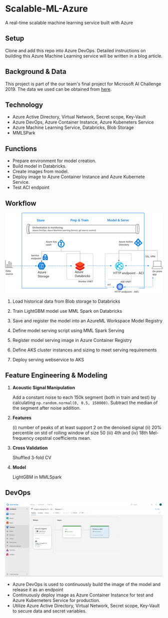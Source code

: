 # Scalable-ML-Azure
 A real-time scalable machine learning service built with Azure

## Setup
Clone and add this repo into Azure DevOps. Detailed instructions on building this Azure Machine Learning service will be written in a blog article.


## Background & Data
This project is part of the our team's final project for Microsoft AI Challenge 2019. 
The data we used can be obtained from [here](https://www.kaggle.com/c/LANL-Earthquake-Prediction).


## Technology
- Azure Active Directory, Virtual Network, Secret scope, Key-Vault
- Azure DevOps, Azure Container Instance, Azure Kubeneters Service
- Azure Machine Learning Service, Databricks, Blob Storage
- MMLSPark


## Functions

- Prepare environment for model creation.
- Build model in Databricks.
- Create images from model.
- Deploy image to Azure Container Instance and Azure Kubernete Service.
- Test ACI endpoint

## Workflow

![](/docs/Azure_Overview_Full.png)

1. Load historical data from Blob storage to Databricks

2. Train LightGBM model use MML Spark on Databricks

3. Save and register the model into an AzureML Workspace Model Registry

4. Define model serving script using MML Spark Serving

5. Register model serving image in Azure Container Registry

6. Define AKS cluster instances and sizing to meet serving requirements

7. Deploy serving webservice to AKS

## Feature Engineering & Modeling

1. **Acoustic Signal Manipulation**

   Add a constant noise to each 150k segment (both in train and test) by calculating `np.random.normal(0, 0.5, 150000)`. Subtract the median of the segment after noise addition.

2. **Features**

    (i) number of peaks of at least support 2 on the denoised signal
    (ii) 20% percentile on std of rolling window of size 50
    (iii) 4th and (iv) 18th Mel-frequency cepstral coefficients mean. 


3. **Cross Validation**

   Shuffled 3-fold CV

4. **Model**

   LightGBM in MMLSpark

## DevOps

![](/docs/Azure_DevOps.png)

- Azure DevOps is used to continuously build the image of the model and release it as an endpoint
- Continuously deploy image as Azure Container Instance for test and Azure Kuberneters Service for production.
- Utilize Azure Active Directory, Virtual Network, Secret scope, Key-Vault to secure data and secret variables.
